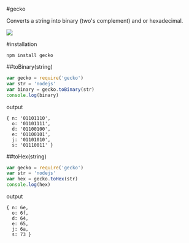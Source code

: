 #gecko

Converts a string into binary (two's complement) and or hexadecimal.

![](./char.png?raw=true)

#installation

    npm install gecko

##toBinary(string)

```javascript
var gecko = require('gecko')
var str = 'nodejs'
var binary = gecko.toBinary(str)
console.log(binary)
```

output

    { n: '01101110',
      o: '01101111',
      d: '01100100',
      e: '01100101',
      j: '01101010',
      s: '01110011' }

##toHex(string)

```javascript
var gecko = require('gecko')
var str = 'nodejs'
var hex = gecko.toHex(str)
console.log(hex)
```

output

    { n: 6e,
      o: 6f,
      d: 64,
      e: 65,
      j: 6a,
      s: 73 }


